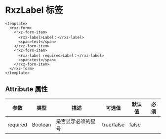 # RxzLabel 标签

<TestRxzLabel></TestRxzLabel>

```vue
<template>
  <rxz-form>
    <rxz-form-item>
      <rxz-label>Label：</rxz-label>
      <span>test</span>
    </rxz-form-item>
    <rxz-form-item>
      <rxz-label required>Label：</rxz-label>
      <span>test</span>
    </rxz-form-item>
  </rxz-form>
</template>
```

## Attribute 属性

| 参数       | 类型      | 描述        | 可选值        | 默认值   | 必须  |
| -------- | ------- | --------- | ---------- | ----- | --- |
| required | Boolean | 是否显示必须的星号 | true/false | false |     |
